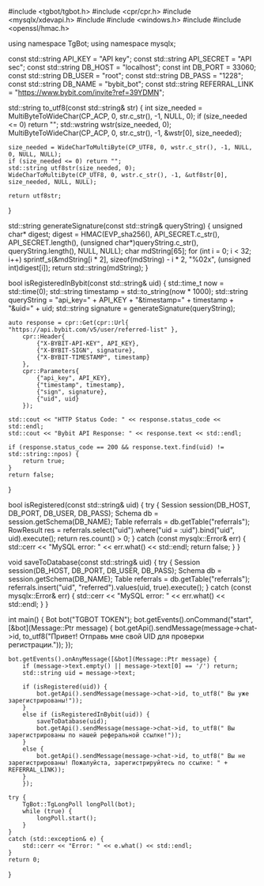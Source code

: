 #include <tgbot/tgbot.h>
#include <cpr/cpr.h>
#include <mysqlx/xdevapi.h>
#include <iostream>
#include <windows.h>
#include <ctime>
#include <openssl/hmac.h>

using namespace TgBot;
using namespace mysqlx;

const std::string API_KEY = "API key";
const std::string API_SECRET = "API sec";
const std::string DB_HOST = "localhost";
const int DB_PORT = 33060;
const std::string DB_USER = "root";
const std::string DB_PASS = "1228";
const std::string DB_NAME = "bybit_bot";
const std::string REFERRAL_LINK = "https://www.bybit.com/invite?ref=39YDMN";

std::string to_utf8(const std::string& str) {
    int size_needed = MultiByteToWideChar(CP_ACP, 0, str.c_str(), -1, NULL, 0);
    if (size_needed <= 0) return "";
    std::wstring wstr(size_needed, 0);
    MultiByteToWideChar(CP_ACP, 0, str.c_str(), -1, &wstr[0], size_needed);

    size_needed = WideCharToMultiByte(CP_UTF8, 0, wstr.c_str(), -1, NULL, 0, NULL, NULL);
    if (size_needed <= 0) return "";
    std::string utf8str(size_needed, 0);
    WideCharToMultiByte(CP_UTF8, 0, wstr.c_str(), -1, &utf8str[0], size_needed, NULL, NULL);

    return utf8str;
}

std::string generateSignature(const std::string& queryString) {
    unsigned char* digest;
    digest = HMAC(EVP_sha256(), API_SECRET.c_str(), API_SECRET.length(),
        (unsigned char*)queryString.c_str(), queryString.length(), NULL, NULL);
    char mdString[65];
    for (int i = 0; i < 32; i++)
        sprintf_s(&mdString[i * 2], sizeof(mdString) - i * 2, "%02x", (unsigned int)digest[i]);
    return std::string(mdString);
}

bool isRegisteredInBybit(const std::string& uid) {
    std::time_t now = std::time(0);
    std::string timestamp = std::to_string(now * 1000);
    std::string queryString = "api_key=" + API_KEY + "&timestamp=" + timestamp + "&uid=" + uid;
    std::string signature = generateSignature(queryString);

    auto response = cpr::Get(cpr::Url{ "https://api.bybit.com/v5/user/referred-list" },
        cpr::Header{
            {"X-BYBIT-API-KEY", API_KEY},
            {"X-BYBIT-SIGN", signature},
            {"X-BYBIT-TIMESTAMP", timestamp}
        },
        cpr::Parameters{
            {"api_key", API_KEY},
            {"timestamp", timestamp},
            {"sign", signature},
            {"uid", uid}
        });

    std::cout << "HTTP Status Code: " << response.status_code << std::endl;
    std::cout << "Bybit API Response: " << response.text << std::endl;

    if (response.status_code == 200 && response.text.find(uid) != std::string::npos) {
        return true;
    }
    return false;
}

bool isRegistered(const std::string& uid) {
    try {
        Session session(DB_HOST, DB_PORT, DB_USER, DB_PASS);
        Schema db = session.getSchema(DB_NAME);
        Table referrals = db.getTable("referrals");
        RowResult res = referrals.select("uid").where("uid = :uid").bind("uid", uid).execute();
        return res.count() > 0;
    }
    catch (const mysqlx::Error& err) {
        std::cerr << "MySQL error: " << err.what() << std::endl;
        return false;
    }
}

void saveToDatabase(const std::string& uid) {
    try {
        Session session(DB_HOST, DB_PORT, DB_USER, DB_PASS);
        Schema db = session.getSchema(DB_NAME);
        Table referrals = db.getTable("referrals");
        referrals.insert("uid", "referred").values(uid, true).execute();
    }
    catch (const mysqlx::Error& err) {
        std::cerr << "MySQL error: " << err.what() << std::endl;
    }
}

int main() {
    Bot bot("TGBOT TOKEN");
    bot.getEvents().onCommand("start", [&bot](Message::Ptr message) {
        bot.getApi().sendMessage(message->chat->id, to_utf8("Привет! Отправь мне свой UID для проверки регистрации."));
        });

    bot.getEvents().onAnyMessage([&bot](Message::Ptr message) {
        if (message->text.empty() || message->text[0] == '/') return;
        std::string uid = message->text;

        if (isRegistered(uid)) {
            bot.getApi().sendMessage(message->chat->id, to_utf8(" Вы уже зарегистрированы!"));
        }
        else if (isRegisteredInBybit(uid)) {
            saveToDatabase(uid);
            bot.getApi().sendMessage(message->chat->id, to_utf8(" Вы зарегистрированы по нашей реферальной ссылке!"));
        }
        else {
            bot.getApi().sendMessage(message->chat->id, to_utf8(" Вы не зарегистрированы! Пожалуйста, зарегистрируйтесь по ссылке: " + REFERRAL_LINK));
        }
        });

    try {
        TgBot::TgLongPoll longPoll(bot);
        while (true) {
            longPoll.start();
        }
    }
    catch (std::exception& e) {
        std::cerr << "Error: " << e.what() << std::endl;
    }
    return 0;
}
